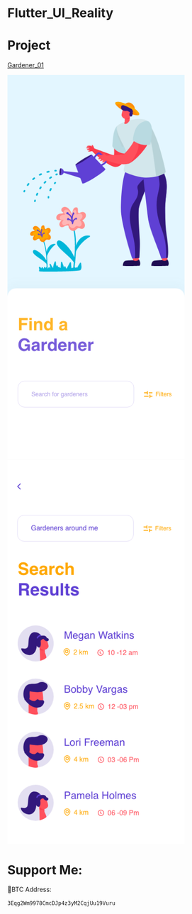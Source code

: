 # Flutter_UI_Reality



# Project
   
  <a href="https://github.com/kelvin147789/Flutter_UI_Reality/blob/master/gardener_01/README.md">Gardener_01 </a>
  
  <img src="gardener_01/design/homepage.png" width="400" >  <img src="gardener_01/design/search.png" width="400">   





# Support Me:

 🧧BTC Address:
 
    3Eqg2Wm9978CmcDJp4z3yM2CqjUu19Vuru

    
